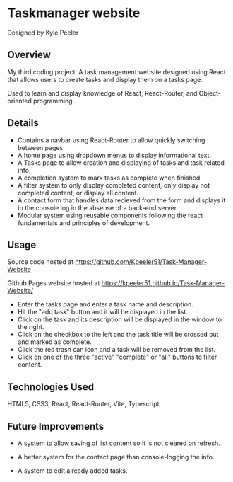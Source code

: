 # Taskmanager website

Designed by Kyle Peeler

## Overview

 My third coding project: A task management website designed using React that
 allows users to create tasks and display them on a tasks page.

 Used to learn and display knowledge of React, React-Router, and Object-oriented programming.

## Details

- Contains a navbar using React-Router to allow quickly switching between pages.
- A home page using dropdown menus to display informational text.
- A Tasks page to allow creation and displaying of tasks and task related info.
- A completion system to mark tasks as complete when finished.
- A filter system to only display completed content, only display not completed content, or display all content.
- A contact form that handles data recieved from the form and displays it in the console log in the absense of a back-end server.
- Modular system using reusable components following the react fundamentals and principles of development.

## Usage

Source code hosted at <https://github.com/Kpeeler51/Task-Manager-Website>

Github Pages website hosted at <https://kpeeler51.github.io/Task-Manager-Website/>

- Enter the tasks page and enter a task name and description.
- Hit the "add task" button and it will be displayed in the list.
- Click on the task and its description will be displayed in the window to the right.
- Click on the checkbox to the left and the task title will be crossed out and marked as complete.
- Click the red trash can icon and a task will be removed from the list.
- Click on one of the three "active" "complete" or "all" buttons to filter content.

## Technologies Used

HTML5, CSS3, React, React-Router, Vite, Typescript.

## Future Improvements

- A system to allow saving of list content so it is not cleared on refresh.

- A better system for the contact page than console-logging the info.

- A system to edit already added tasks.
